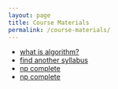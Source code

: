 ```yaml
---
layout: page
title: Course Materials
permalink: /course-materials/
---
```

* [what is algorithm?](https://slate.com/technology/2016/02/whats-the-deal-with-algorithms.html)
* [find another syllabus](https://ocw.mit.edu/courses/electrical-engineering-and-computer-science/6-046j-design-and-analysis-of-algorithms-spring-2015/syllabus/)
* [np complete](https://www.geeksforgeeks.org/np-completeness-set-1/)
* [np complete](https://stackoverflow.com/questions/210829/what-is-an-np-complete-in-computer-science)